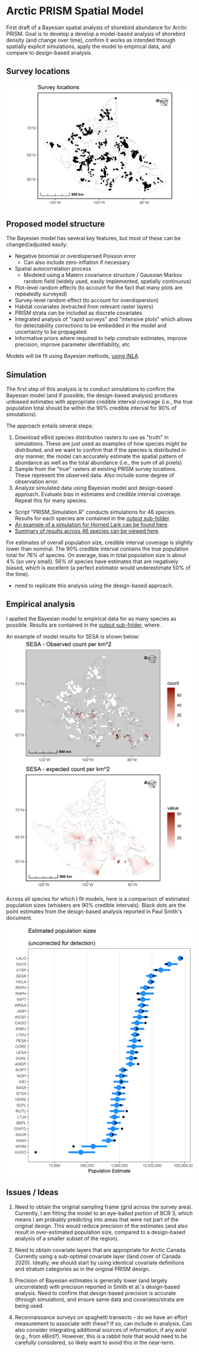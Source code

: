 # Arctic PRISM Spatial Model

 First draft of a Bayesian spatial analysis of shorebird abundance for Arctic PRISM.  Goal is to develop a develop a model-based analysis of shorebird density (and change over time), confirm it works as intended through spatially explicit simulations, apply the model to empirical data, and compare to design-based analysis.
 
 
## Survey locations

![PRISM survey locations](https://github.com/davidiles/Arctic-PRISM-Spatial-Model/blob/main/output/PRISM_survey_locations.png)
 
 
## Proposed model structure

The Bayesian model has several key features, but most of these can be changed/adjusted easily:

- Negative binomial or overdispersed Poisson error
    - Can also include zero-inflation if necessary
- Spatial autocorrelation process
    - Modeled using a Matern covariance structure / Gaussian Markov random field (widely used, easily implemented, spatially continuous)
- Plot-level random effects (to account for the fact that many plots are repeatedly surveyed)
- Survey-level random effect (to account for overdispersion)
- Habitat covariates (extracted from relevant raster layers)
- PRISM strata can be included as discrete covariates
- Integrated analysis of "rapid surveys" and "intensive plots" which allows for detectability corrections to be embedded in the model and uncertainty to be propagated
- Informative priors where required to help constrain estimates, improve precision, improve parameter identifiability, etc

Models will be fit using Bayesian methods, [using INLA](https://www.r-inla.org/)

## Simulation

The first step of this analysis is to conduct simulations to confirm the Bayesian model (and if possible, the design-based analysis) produces unbiased estimates with appropriate credible interval coverage (i.e., the true population total should be within the 90% credible interval for 90% of simulations).

The approach entails several steps:
1) Download eBird species distribution rasters to use as "truth" in simulations.  These are just used as examples of how species *might be* distributed, and we want to confirm that if the species is distributed in *any* manner, the model can accurately estimate the spatial pattern of abundance as well as the total abundance (i.e., the sum of all pixels)
2) Sample from the "true" rasters at existing PRISM survey locations.  These represent the observed data.  Also include some degree of observation error.
3) Analyze simulated data using Bayesian model and design-based approach.  Evaluate bias in estimates and credible interval coverage.  Repeat this for many species.

- Script "PRISM_Simulation.R" conducts simulations for 46 species.  Results for each species are contained in the [output sub-folder](https://github.com/davidiles/Arctic-PRISM-Spatial-Model/tree/main/output). 
- [An example of a simulation for Horned Lark can be found here](https://github.com/davidiles/Arctic-PRISM-Spatial-Model/blob/main/output/simulation_Horned%20Lark_nbinomial.png).
- [Summary of results across 46 species can be viewed here](https://github.com/davidiles/Arctic-PRISM-Spatial-Model/blob/main/output/simulation_species_estimates_nbinomial.png).

For estimates of overall population size, credible interval coverage is slightly lower than nominal.  The 90% credible interval contains the true population total for *76%* of species.
On average, bias in total population size is about 4% (so very small).  56% of species have estimates that are negatively biased, which is excellent (a perfect estimator would underestimate 50% of the time).

- need to replicate this analysis using the design-based approach.

## Empirical analysis

I applied the Bayesian model to empirical data for as many species as possible.  Results are contained in the [output sub-folder](https://github.com/davidiles/Arctic-PRISM-Spatial-Model/tree/main/output), where .

An example of model results for SESA is shown below:
![SESA](https://github.com/davidiles/Arctic-PRISM-Spatial-Model/blob/main/output/empirical_SESA_nbinomial.png)

Across all species for which I fit models, here is a comparison of estimated population sizes (whiskers are 90% credible intervals).  Black dots are the point estimates from the design-based analysis reported in Paul Smith's document.

![Population estimates](https://github.com/davidiles/Arctic-PRISM-Spatial-Model/blob/main/output/species_estimates.png)

## Issues / Ideas

1) Need to obtain the original sampling frame (grid across the survey area). Currently, I am fitting the model to an eye-balled portion of BCR 3, which means I am probably predicting into areas that were not part of the original design.  This would reduce precision of the estimates (and also result in over-estimated population size, compared to a design-based analysis of a smaller subset of the region).

2) Need to obtain covariate layers that are appropriate for Arctic Canada.  Currently using a sub-optimal covariate layer (land cover of Canada 2020).  Ideally, we should start by using identical covariate definitions and stratum categories as in the original PRISM design.

3) Precision of Bayesian estimates is generally lower (and largely uncorrelated) with precision reported in Smith et al.'s design-based analysis.  Need to confirm that design-based precision is accurate (through simulation), and ensure same data and covariates/strata are being used.

4) Reconnaissance surveys on spaghetti transects - do we have an effort measurement to associate with these?  If so, can include in analysis.  Can also consider integrating additional sources of information, if any exist (e.g., from eBird?).  However, this is a rabbit hole that would need to be carefully considered, so likely want to avoid this in the near-term.
 
